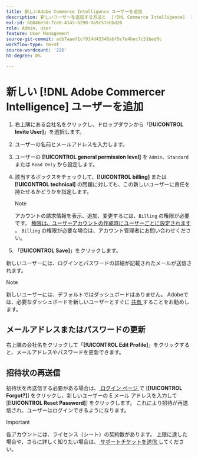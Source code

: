 ```yaml
---
title: 新しいAdobe Commerce Intelligence ユーザーを追加
description: 新しいユーザーを追加する方法と  [!DNL Commerce Intelligence]  ユーザー名またはパスワードを更新する方法について説明します。
exl-id: 6b846e3d-fce0-4145-b298-9a9c57e6bd26
role: Admin, User
feature: User Management
source-git-commit: adb7aaef1cf914d43348abf5c7e4bec7c51bed0c
workflow-type: tm+mt
source-wordcount: '226'
ht-degree: 0%

---
```


# 新しい [!DNL Adobe Commercer Intelligence] ユーザーを追加

1. 右上隅にある会社名をクリックし、ドロップダウンから「**[!UICONTROL Invite User]**」を選択します。
1. ユーザーの名前とメールアドレスを入力します。
1. ユーザーの **[!UICONTROL general permission level]** を `Admin`、`Standard` または `Read Only` から設定します。
1. 該当するボックスをチェックして、**[!UICONTROL billing]** または **[!UICONTROL technical]** の問題に対しても、この新しいユーザーに責任を持たせるかどうかを指定します。

   >[!NOTE]
   >
   >アカウントの請求情報を表示、追加、変更するには、`Billing` の権限が必要です。 [ 権限は、ユーザーアカウントの作成時にユーザーごとに設定されます ](../../administrator/user-management/user-management.md)。 `Billing` の権限が必要な場合は、アカウント管理者にお問い合わせください。

1. 「**[!UICONTROL Save]**」をクリックします。

新しいユーザーには、ログインとパスワードの詳細が記載されたメールが送信されます。

>[!NOTE]
>
>新しいユーザーには、デフォルトではダッシュボードはありません。 Adobeでは、必要なダッシュボードを新しいユーザーとすぐに [ 共有 ](../../data-user/dashboards/share-dashboard-with-users.md) することをお勧めします。

## メールアドレスまたはパスワードの更新

右上隅の会社名をクリックして「**[!UICONTROL Edit Profile]**」をクリックすると、メールアドレスやパスワードを更新できます。

## 招待状の再送信

招待状を再送信する必要がある場合は、[ ログイン ページ ](https://dashboard.rjmetrics.com/v2/session/create) で [**[!UICONTROL Forgot?]**] をクリックし、新しいユーザーの E メール アドレスを入力して [**[!UICONTROL Reset Password]**] をクリックします。 これにより招待が再送信され、ユーザーはログインできるようになります。

>[!IMPORTANT]
>
>各アカウントには、ライセンス（シート）の契約数があります。 上限に達した場合や、さらに詳しく知りたい場合は、[ サポートチケットを送信 ](https://experienceleague.adobe.com/docs/commerce-knowledge-base/kb/troubleshooting/miscellaneous/mbi-service-policies.html?lang=ja) してください。
